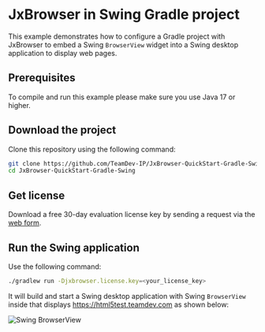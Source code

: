 # JxBrowser in Swing Gradle project

This example demonstrates how to configure a Gradle project with JxBrowser to embed a Swing `BrowserView` widget into a Swing desktop application to display web pages.

## Prerequisites

To compile and run this example please make sure you use Java 17 or higher.

## Download the project

Clone this repository using the following command:

 ```bash
 git clone https://github.com/TeamDev-IP/JxBrowser-QuickStart-Gradle-Swing.git
 cd JxBrowser-QuickStart-Gradle-Swing
 ```

## Get license

Download a free 30-day evaluation license key by sending a request via the [web form](https://www.teamdev.com/jxbrowser#evaluate).

## Run the Swing application

Use the following command:

```bash
./gradlew run -Djxbrowser.license.key=<your_license_key>
```

It will build and start a Swing desktop application with Swing `BrowserView` inside that displays https://html5test.teamdev.com as shown below:

![Swing BrowserView](https://jxbrowser-support.teamdev.com/img/articles/awt-swing-view.png)
